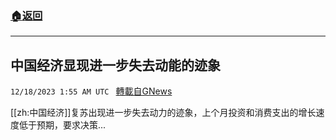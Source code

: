 ###  [:house:返回](README.md)
---


## 中国经济显现进一步失去动能的迹象
`12/18/2023 1:55 AM UTC ` [轉載自GNews](https://gnews.org/articles/2122330)

[[zh:中国经济]]复苏出现进一步失去动力的迹象，上个月投资和消费支出的增长速度低于预期，要求决策...
